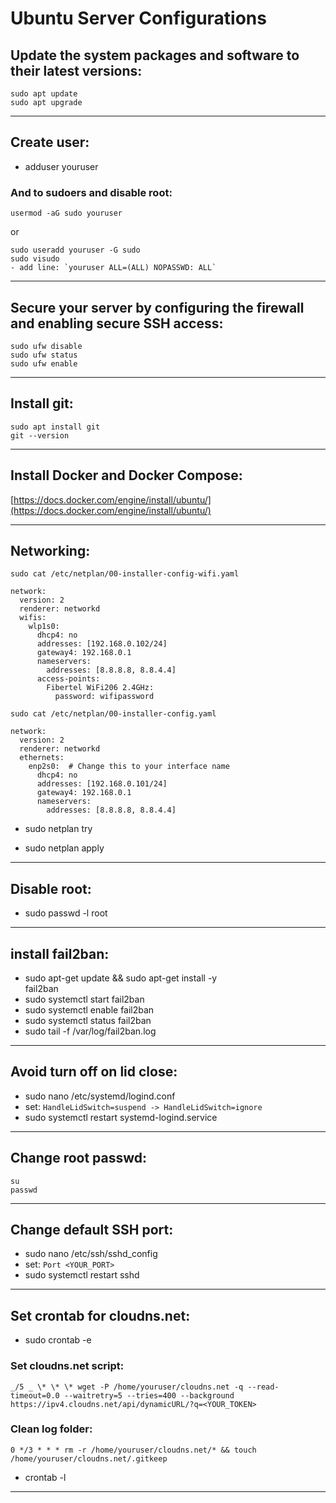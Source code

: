 # Ubuntu Server Configurations

## Update the system packages and software to their latest versions:

```
sudo apt update
sudo apt upgrade
```

<hr/>

## Create user:

- adduser youruser

### And to sudoers and disable root:

```
usermod -aG sudo youruser
```

or

```
sudo useradd youruser -G sudo
sudo visudo
- add line: `youruser ALL=(ALL) NOPASSWD: ALL`
```

<hr/>

## Secure your server by configuring the firewall and enabling secure SSH access:

```
sudo ufw disable
sudo ufw status
sudo ufw enable
```

<hr/>

## Install git:

```
sudo apt install git
git --version
```

<hr/>

## Install Docker and Docker Compose:

[https://docs.docker.com/engine/install/ubuntu/](https://docs.docker.com/engine/install/ubuntu/)

<hr/>

## Networking:

`sudo cat /etc/netplan/00-installer-config-wifi.yaml`

```
network:
  version: 2
  renderer: networkd
  wifis:
    wlp1s0:
      dhcp4: no
      addresses: [192.168.0.102/24]
      gateway4: 192.168.0.1
      nameservers:
        addresses: [8.8.8.8, 8.8.4.4]
      access-points:
        Fibertel WiFi206 2.4GHz:
          password: wifipassword
```

`sudo cat /etc/netplan/00-installer-config.yaml`

```
network:
  version: 2
  renderer: networkd
  ethernets:
    enp2s0:  # Change this to your interface name
      dhcp4: no
      addresses: [192.168.0.101/24]
      gateway4: 192.168.0.1
      nameservers:
        addresses: [8.8.8.8, 8.8.4.4]
```

- sudo netplan try

- sudo netplan apply

<hr/>

## Disable root:

- sudo passwd -l root

<hr/>

## install fail2ban:

- sudo apt-get update && sudo apt-get install -y \
  fail2ban
- sudo systemctl start fail2ban
- sudo systemctl enable fail2ban
- sudo systemctl status fail2ban
- sudo tail -f /var/log/fail2ban.log

<hr/>

## Avoid turn off on lid close:

- sudo nano /etc/systemd/logind.conf
- set: `HandleLidSwitch=suspend -> HandleLidSwitch=ignore`
- sudo systemctl restart systemd-logind.service

<hr/>

## Change root passwd:

```
su
passwd
```

<hr/>

## Change default SSH port:

- sudo nano /etc/ssh/sshd_config
- set: `Port <YOUR_PORT>`
- sudo systemctl restart sshd

<hr/>

## Set crontab for cloudns.net:

- sudo crontab -e

### Set cloudns.net script:

```
_/5 _ \* \* \* wget -P /home/youruser/cloudns.net -q --read-timeout=0.0 --waitretry=5 --tries=400 --background https://ipv4.cloudns.net/api/dynamicURL/?q=<YOUR_TOKEN>
```

### Clean log folder:

```
0 */3 * * * rm -r /home/youruser/cloudns.net/* && touch /home/youruser/cloudns.net/.gitkeep

```

- crontab -l

<hr/>
